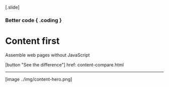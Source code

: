 


[.slide]
  ### Better code { .coding }
  # Content first
  Assemble web pages without JavaScript

  [button "See the difference"]
    href: content-compare.html

  ---

  [image ../img/content-hero.png]

